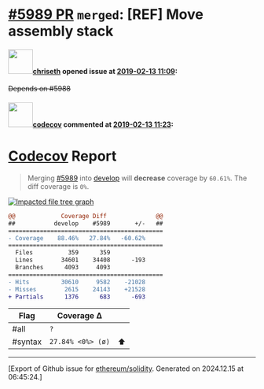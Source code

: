 # [\#5989 PR](https://github.com/ethereum/solidity/pull/5989) `merged`: [REF] Move assembly stack

#### <img src="https://avatars.githubusercontent.com/u/9073706?v=4" width="50">[chriseth](https://github.com/chriseth) opened issue at [2019-02-13 11:09](https://github.com/ethereum/solidity/pull/5989):

~~Depends on #5988~~

#### <img src="https://avatars.githubusercontent.com/in/254?v=4" width="50">[codecov](https://github.com/apps/codecov) commented at [2019-02-13 11:23](https://github.com/ethereum/solidity/pull/5989#issuecomment-463162751):

# [Codecov](https://codecov.io/gh/ethereum/solidity/pull/5989?src=pr&el=h1) Report
> Merging [#5989](https://codecov.io/gh/ethereum/solidity/pull/5989?src=pr&el=desc) into [develop](https://codecov.io/gh/ethereum/solidity/commit/bbeab9ffdfb96e4278bce711751e9f0a3135cfaa?src=pr&el=desc) will **decrease** coverage by `60.61%`.
> The diff coverage is `0%`.

[![Impacted file tree graph](https://codecov.io/gh/ethereum/solidity/pull/5989/graphs/tree.svg?width=650&token=87PGzVEwU0&height=150&src=pr)](https://codecov.io/gh/ethereum/solidity/pull/5989?src=pr&el=tree)

```diff
@@             Coverage Diff              @@
##           develop    #5989       +/-   ##
============================================
- Coverage    88.46%   27.84%   -60.62%     
============================================
  Files          359      359               
  Lines        34601    34408      -193     
  Branches      4093     4093               
============================================
- Hits         30610     9582    -21028     
- Misses        2615    24143    +21528     
+ Partials      1376      683      -693
```

| Flag | Coverage Δ | |
|---|---|---|
| #all | `?` | |
| #syntax | `27.84% <0%> (ø)` | :arrow_up: |


-------------------------------------------------------------------------------



[Export of Github issue for [ethereum/solidity](https://github.com/ethereum/solidity). Generated on 2024.12.15 at 06:45:24.]
